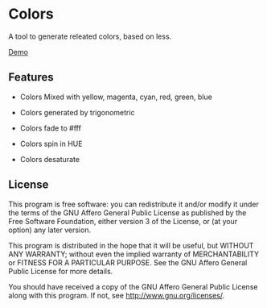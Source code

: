 # Colors

A tool to generate releated colors, based on less.

[Demo](http://zenozeng.github.io/colors)

## Features

- Colors Mixed with yellow, magenta, cyan, red, green, blue

- Colors generated by trigonometric

- Colors fade to #fff

- Colors spin in HUE

- Colors desaturate

## License

This program is free software: you can redistribute it and/or modify it under the terms of the GNU Affero General Public License as published by the Free Software Foundation, either version 3 of the License, or (at your option) any later version.

This program is distributed in the hope that it will be useful, but WITHOUT ANY WARRANTY; without even the implied warranty of MERCHANTABILITY or FITNESS FOR A PARTICULAR PURPOSE. See the GNU Affero General Public License for more details.

You should have received a copy of the GNU Affero General Public License along with this program. If not, see http://www.gnu.org/licenses/.

